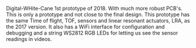 Digital-WHite-Cane 1st prototype of 2018. With much more robust PCB's. This is only a prototype and not close to the final
design. This prototype has the same Time of flight, TOF, sensors and linear resonant actuators, LRA, as the 2017 version. 
It also has a WiFi interface for configuration and debugging and a string WS2812 RGB LEDs for letting us see the
sensor readings in videos. 

